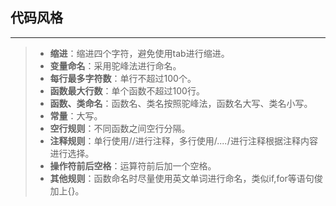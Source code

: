 ## 代码风格

------

> - **缩进**：缩进四个字符，避免使用tab进行缩进。
> - **变量命名**：采用驼峰法进行命名。
> - **每行最多字符数**：单行不超过100个。
> - **函数最大行数**：单个函数不超过100行。
> - **函数、类命名**：函数名、类名按照驼峰法，函数名大写、类名小写。
> - **常量**：大写。
> - **空行规则**：不同函数之间空行分隔。
> - **注释规则**：单行使用//进行注释，多行使用/*....*/进行注释根据注释内容进行选择。
> - **操作符前后空格**：运算符前后加一个空格。
> - **其他规则**：函数命名时尽量使用英文单词进行命名，类似if,for等语句俊加上{}。